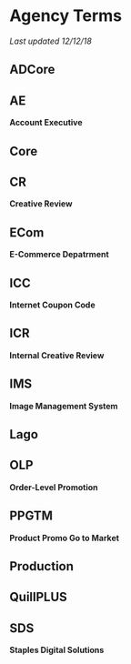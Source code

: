 # Agency Terms
_Last updated 12/12/18_

## ADCore

## AE
__Account Executive__

## Core

## CR
__Creative Review__

## ECom
__E-Commerce Depatrment__

## ICC
__Internet Coupon Code__

## ICR
__Internal Creative Review__

## IMS
__Image Management System__

## Lago

## OLP
__Order-Level Promotion__

## PPGTM
__Product Promo Go to Market__

## Production

## QuillPLUS

## SDS
__Staples Digital Solutions__
